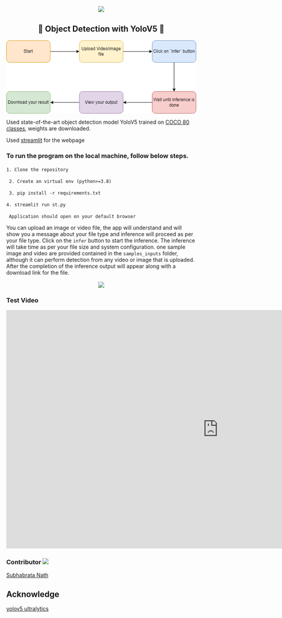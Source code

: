 <p align="center">
<img src="https://forthebadge.com/images/badges/made-with-python.svg" >
</p>


<h2 align="center">
 🤖 Object Detection with YoloV5 🤖 
 </h2>

<p align="center">
<img align="center" src="diagram_yolo.png" >
</p>

Used state-of-the-art object detection model YoloV5   trained on [COCO 80 classes](https://github.com/ultralytics/yolov5/blob/master/data/coco.yaml), weights are downloaded. 

Used [streamlit](https://streamlit.io/) for the webpage

### To run the program on the local machine, follow below steps.
``` 1. Clone the repository ```

``` 2. Create an virtual env (python>=3.8)```

``` 3. pip install -r requirements.txt``` 

``` 4. streamlit run st.py ```

``` Application should open on your default browser```


You can upload an image or video file, the app will understand and will show you a message about your file type and inference will proceed as per your file type. Click on the `infer` button to start the inference. The inference will take time as per your file size and system configuration.
one sample image and video are provided contained in the `samples_inputs` folder, although it can perform detection from any video or image that is uploaded.
After the completion of the inference output will appear along with a download link for the file.


<p align="center">
<img align="center" src="scrren.jpg" >
</p>

### Test Video
<iframe width="1124" height="632" src="https://www.youtube.com/embed/lLWXCNhjrUA" title="YouTube video player" frameborder="0" allow="accelerometer; autoplay; clipboard-write; encrypted-media; gyroscope; picture-in-picture" allowfullscreen></iframe>


### Contributor <img src="https://media3.giphy.com/media/1wrgDc6j07hAlM7Jml/giphy.gif?cid=790b7611e3af35beee6df1266c31edcabc53abfbbb82854c&rid=giphy.gif&ct=g" width="30"> 

[Subhabrata Nath](https://www.linkedin.com/in/subhabrata-nath-181375115/)

## Acknowledge 
[yolov5 ultralytics](https://github.com/ultralytics/yolov5) 
